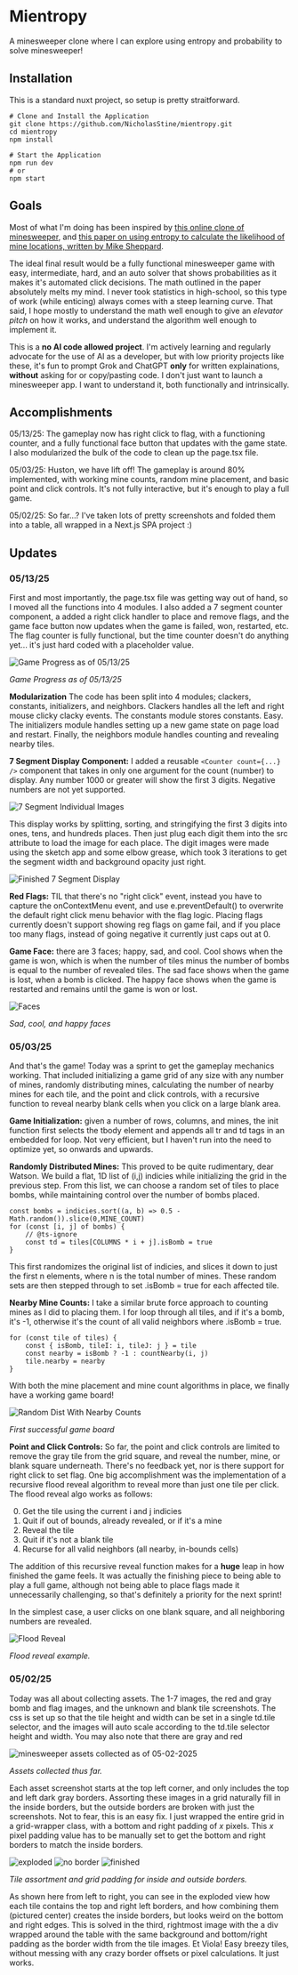 # Mientropy
A minesweeper clone where I can explore using entropy and probability to solve minesweeper!


## Installation
This is a standard nuxt project, so setup is pretty straitforward.
```
# Clone and Install the Application
git clone https://github.com/NicholasStine/mientropy.git
cd mientropy
npm install

# Start the Application
npm run dev
# or
npm start
```


## Goals
Most of what I'm doing has been inspired by [this online clone of minesweeper](https://minesweeper.online/), and [this paper on using entropy to calculate the likelihood of mine locations, written by Mike Sheppard](https://minesweepergame.com/math/a-simple-minesweeper-algorithm-2023.pdf). 

The ideal final result would be a fully functional minesweeper game with easy, intermediate, hard, and an auto solver that shows probabilities as it makes it's automated click decisions. The math outlined in the paper absolutely melts my mind. I never took statistics in high-school, so this type of work (while enticing) always comes with a steep learning curve. That said, I hope mostly to understand the math well enough to give an *elevator pitch* on how it works, and understand the algorithm well enough to implement it.

This is a **no AI code allowed project**. I'm actively learning and regularly advocate for the use of AI as a developer, but with low priority projects like these, it's fun to prompt Grok and ChatGPT **only** for written explainations, **without** asking for or copy/pasting code. I don't just want to launch a minesweeper app. I want to understand it, both functionally and intrinsically. 

## Accomplishments
05/13/25: The gameplay now has right click to flag, with a functioning counter, and a fully functional face button that updates with the game state. I also modularized the bulk of the code to clean up the page.tsx file.

05/03/25: Huston, we have lift off! The gameplay is around 80% implemented, with working mine counts, random mine placement, and basic point and click controls. It's not fully interactive, but it's enough to play a full game.

05/02/25: So far...? I've taken lots of pretty screenshots and folded them into a table, all wrapped in a Next.js SPA project :)


## Updates

### 05/13/25

First and most importantly, the page.tsx file was getting way out of hand, so I moved all the functions into 4 modules. I also added a 7 segment counter component, a added a right click handler to place and remove flags, and the game face button now updates when the game is failed, won, restarted, etc. The flag counter is fully functional, but the time counter doesn't do anything yet... it's just hard coded with a placeholder value.

![Game Progress as of 05/13/25](/public/game_progress_05_13_25.png)

*Game Progress as of 05/13/25*

**Modularization**
The code has been split into 4 modules; clackers, constants, initializers, and neighbors. Clackers handles all the left and right mouse clicky clacky events. The constants module stores constants. Easy. The initializers module handles setting up a new game state on page load and restart. Finally, the neighbors module handles counting and revealing nearby tiles.

**7 Segment Display Component:** I added a reusable ```<Counter count={...} />``` component that takes in only one argument for the count (number) to display. Any number 1000 or greater will show the first 3 digits. Negative numbers are not yet supported. 

![7 Segment Individual Images](/public/7_segment/combined.png)

This display works by splitting, sorting, and stringifying the first 3 digits into ones, tens, and hundreds places. Then just plug each digit them into the src attribute to load the image for each place. The digit images were made using the sketch app and some elbow grease, which took 3 iterations to get the segment width and background opacity just right.

![Finished 7 Segment Display](/public/7_segment_combined.png)

**Red Flags:** TIL that there's no "right click" event, instead you have to capture the onContextMenu event, and use e.preventDefault() to overwrite the default right click menu behavior with the flag logic. Placing flags currently doesn't support showing reg flags on game fail, and if you place too many flags, instead of going negative it currently just caps out at 0.

**Game Face:** there are 3 faces; happy, sad, and cool. Cool shows when the game is won, which is when the number of tiles minus the number of bombs is equal to the number of revealed tiles. The sad face shows when the game is lost, when a bomb is clicked. The happy face shows when the game is restarted and remains until the game is won or lost.

![Faces](/public/faces_combined.png)

*Sad, cool, and happy faces*

### 05/03/25
And that's the game! Today was a sprint to get the gameplay mechanics working. That included initializing a game grid of any size with any number of mines, randomly distributing mines, calculating the number of nearby mines for each tile, and the point and click controls, with a recursive function to reveal nearby blank cells when you click on a large blank area.

**Game Initialization:** given a number of rows, columns, and mines, the init function first selects the tbody element and appends all tr and td tags in an embedded for loop. Not very efficient, but I haven't run into the need to optimize yet, so onwards and upwards. 

**Randomly Distributed Mines:** This proved to be quite rudimentary, dear Watson. We build a flat, 1D list of (i,j) indicies while initializing the grid in the previous step. From this list, we can choose a random set of tiles to place bombs, while maintaining control over the number of bombs placed.
```
const bombs = indicies.sort((a, b) => 0.5 - Math.random()).slice(0,MINE_COUNT)
for (const [i, j] of bombs) {
    // @ts-ignore
    const td = tiles[COLUMNS * i + j].isBomb = true
}
```
This first randomizes the original list of indicies, and slices it down to just the first n elements, where n is the total number of mines. These random sets are then stepped through to set .isBomb = true for each affected tile.

**Nearby Mine Counts:** I take a similar brute force approach to counting mines as I did to placing them. I for loop through all tiles, and if it's a bomb, it's -1, otherwise it's the count of all valid neighbors where .isBomb = true.
```
for (const tile of tiles) {
    const { isBomb, tileI: i, tileJ: j } = tile
    const nearby = isBomb ? -1 : countNearby(i, j)
    tile.nearby = nearby
}
```

With both the mine placement and mine count algorithms in place, we finally have a working game board!

![Random Dist With Nearby Counts](/public/random-dist-with-nearby-counts.png)

*First successful game board*

**Point and Click Controls:** So far, the point and click controls are limited to remove the gray tile from the grid square, and reveal the number, mine, or blank square underneath. There's no feedback yet, nor is there support for right click to set flag. One big accomplishment was the implementation of a recursive flood reveal algorithm to reveal more than just one tile per click. The flood reveal algo works as follows:

0. Get the tile using the current i and j indicies
1. Quit if out of bounds, already revealed, or if it's a mine
2. Reveal the tile
3. Quit if it's not a blank tile
4. Recurse for all valid neighbors (all nearby, in-bounds cells)

The addition of this recursive reveal function makes for a **huge** leap in how finished the game feels. It was actually the finishing piece to being able to play a full game, although not being able to place flags made it unnecessarily challenging, so that's definitely a priority for the next sprint!

In the simplest case, a user clicks on one blank square, and all neighboring numbers are revealed.

![Flood Reveal](/public/flood-reveal.png)

*Flood reveal example.*

### 05/02/25

Today was all about collecting assets. The 1-7 images, the red and gray bomb and flag images, and the unknown and blank tile screenshots. The css is set up so that the tile height and width can be set in a single td.tile selector, and the images will auto scale according to the td.tile selector height and width. You may also note that there are gray and red 

![minesweeper assets collected as of 05-02-2025](/public/asset-test-grid.png)

*Assets collected thus far.*

Each asset screenshot starts at the top left corner, and only includes the top and left dark gray borders. Assorting these images in a grid naturally fill in the inside borders, but the outside borders are broken with just the screenshots. Not to fear, this is an easy fix. I just wrapped the entire grid in a grid-wrapper class, with a bottom and right padding of _x_ pixels. This _x_ pixel padding value has to be manually set to get the bottom and right borders to match the inside borders.

![exploded](/public/123-exploded.png) ![no border](/public/123-no-border.png) ![finished](/public/123-finished.png)

*Tile assortment and grid padding for inside and outside borders.*

As shown here from left to right, you can see in the exploded view how each tile contains the top and right left borders, and how combining them (pictured center) creates the inside borders, but looks weird on the bottom and right edges. This is solved in the third, rightmost image with the a div wrapped around the table with the same background and bottom/right padding as the border width from the tile images. Et Viola! Easy breezy tiles, without messing with any crazy border offsets or pixel calculations. It just works.